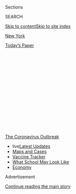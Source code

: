 <div id="app">

<div>

<div>

<div>

<div class="NYTAppHideMasthead css-1q2w90k e1suatyy0">

<div class="section css-ui9rw0 e1suatyy2">

<div class="css-eph4ug er09x8g0">

<div class="css-6n7j50">

</div>

<span class="css-1dv1kvn">Sections</span>

<div class="css-10488qs">

<span class="css-1dv1kvn">SEARCH</span>

</div>

[Skip to content](#site-content)[Skip to site index](#site-index)

</div>

<div id="masthead-section-label" class="css-1wr3we4 eaxe0e00">

[New
York](https://www.nytimes.com/section/nyregion)

</div>

<div class="css-10698na e1huz5gh0">

</div>

</div>

<div id="masthead-bar-one" class="section hasLinks css-15hmgas e1csuq9d3">

<div class="css-uqyvli e1csuq9d0">

</div>

<div class="css-1uqjmks e1csuq9d1">

</div>

<div class="css-9e9ivx">

[](https://myaccount.nytimes.com/auth/login?response_type=cookie&client_id=vi)

</div>

<div class="css-1bvtpon e1csuq9d2">

[Today’s
Paper](https://www.nytimes.com/section/todayspaper)

</div>

</div>

</div>

</div>

<div data-aria-hidden="false">

<div id="site-content" data-role="main">

<div>

<div class="css-1aor85t" style="opacity:0.000000001;z-index:-1;visibility:hidden">

<div class="css-1hqnpie">

<div class="css-epjblv">

<span class="css-17xtcya">[New
York](/section/nyregion)</span><span class="css-x15j1o">|</span><span class="css-fwqvlz">How
2 New York Schools Became Models for Coping in a
Pandemic</span>

</div>

<div class="css-k008qs">

<div class="css-1iwv8en">

<span class="css-18z7m18"></span>

<div>

</div>

</div>

<span class="css-1n6z4y">https://nyti.ms/3f9XstO</span>

<div class="css-1705lsu">

<div class="css-4xjgmj">

<div class="css-4skfbu" data-role="toolbar" data-aria-label="Social Media Share buttons, Save button, and Comments Panel with current comment count" data-testid="share-tools">

  - 
  - 
  - 
  - 
    
    <div class="css-6n7j50">
    
    </div>

  - 
  - 

</div>

</div>

</div>

</div>

</div>

</div>

<div id="NYT_TOP_BANNER_REGION" class="css-13pd83m">

<div>

<div id="styln-prism-menu-1592847958612" class="section interactive-content interactive-size-medium css-1edisqu">

<div class="css-17ih8de interactive-body">

<div id="scroll-container" class="css-1gj85ro">

[<span class="styln-title-wrap"><span class="css-1pje3qr">The
Coronavirus</span><span class="css-1pje3qr">
Outbreak</span></span>](https://www.nytimes.com/news-event/coronavirus?action=click&pgtype=Article&state=default&region=TOP_BANNER&context=storylines_menu)

  - <span class="css-kqxiym" data-emphasize="true">live</span>[Latest
    Updates](https://www.nytimes.com/2020/08/01/world/coronavirus-covid-19.html?action=click&pgtype=Article&state=default&region=TOP_BANNER&context=storylines_menu)
  - [Maps and
    Cases](https://www.nytimes.com/interactive/2020/us/coronavirus-us-cases.html?action=click&pgtype=Article&state=default&region=TOP_BANNER&context=storylines_menu)
  - [Vaccine
    Tracker](https://www.nytimes.com/interactive/2020/science/coronavirus-vaccine-tracker.html?action=click&pgtype=Article&state=default&region=TOP_BANNER&context=storylines_menu)
  - [What School May Look
    Like](https://www.nytimes.com/interactive/2020/07/29/us/schools-reopening-coronavirus.html?action=click&pgtype=Article&state=default&region=TOP_BANNER&context=storylines_menu)
  - [Economy](https://www.nytimes.com/live/2020/07/31/business/stock-market-today-coronavirus?action=click&pgtype=Article&state=default&region=TOP_BANNER&context=storylines_menu)

</div>

</div>

</div>

</div>

</div>

<div id="top-wrapper" class="css-1sy8kpn">

<div id="top-slug" class="css-l9onyx">

Advertisement

</div>

[Continue reading the main
story](#after-top)

<div class="ad top-wrapper" style="text-align:center;height:100%;display:block;min-height:250px">

<div id="top" class="place-ad" data-position="top" data-size-key="top">

</div>

</div>

<div id="after-top">

</div>

</div>

<div>

<div id="sponsor-wrapper" class="css-1hyfx7x">

<div id="sponsor-slug" class="css-19vbshk">

Supported by

</div>

[Continue reading the main
story](#after-sponsor)

<div id="sponsor" class="ad sponsor-wrapper" style="text-align:center;height:100%;display:block">

</div>

<div id="after-sponsor">

</div>

</div>

<div class="css-186x18t">

</div>

<div class="css-1vkm6nb ehdk2mb0">

# How 2 New York Schools Became Models for Coping in a Pandemic

</div>

Vulnerable children need creative solutions, educators say: “The entire
system has missed something if they don’t rethink what the fall semester
looks like.”

<div class="css-79elbk" data-testid="photoviewer-wrapper">

<div class="css-z3e15g" data-testid="photoviewer-wrapper-hidden">

</div>

<div class="css-1a48zt4 ehw59r15" data-testid="photoviewer-children">

![<span class="css-16f3y1r e13ogyst0" data-aria-hidden="true">Jessica
Nauiokas, principal of Mott Haven Academy in the Bronx, packed food to
distribute.</span><span class="css-cnj6d5 e1z0qqy90" itemprop="copyrightHolder"><span class="css-1ly73wi e1tej78p0">Credit...</span><span><span>Amr
Alfiky/The New York
Times</span></span></span>](https://static01.nyt.com/images/2020/07/22/nyregion/00nyvirus-remotelearning1/00nyvirus-remotelearning1-articleLarge.jpg?quality=75&auto=webp&disable=upscale)

</div>

</div>

<div class="css-18e8msd">

<div class="css-vp77d3 epjyd6m0">

<div class="css-hus3qt ey68jwv0" data-aria-hidden="true">

[![Eliza
Shapiro](https://static01.nyt.com/images/2018/12/28/multimedia/author-eliza-shapiro/author-eliza-shapiro-thumbLarge.png
"Eliza Shapiro")](https://www.nytimes.com/by/eliza-shapiro)

</div>

<div class="css-1baulvz">

By [<span class="css-1baulvz last-byline" itemprop="name">Eliza
Shapiro</span>](https://www.nytimes.com/by/eliza-shapiro)

</div>

</div>

  - July 31,
    2020

  - 
    
    <div class="css-4xjgmj">
    
    <div class="css-d8bdto" data-role="toolbar" data-aria-label="Social Media Share buttons, Save button, and Comments Panel with current comment count" data-testid="share-tools">
    
      - 
      - 
      - 
      - 
        
        <div class="css-6n7j50">
        
        </div>
    
      - 
      - 
    
    </div>
    
    </div>

</div>

</div>

<div class="section meteredContent css-1r7ky0e" name="articleBody" itemprop="articleBody">

<div class="css-1fanzo5 StoryBodyCompanionColumn">

<div class="css-53u6y8">

Around 3 a.m. one day this past spring, a math teacher at Mott Haven
Academy was stirred awake by the buzz of a text message. It was from a
student, who wrote that his mother had just died from the coronavirus.

The Bronx charter school, still in the process of switching to remote
learning, sprang into action. The child’s teachers huddled to plan both
for his grieving process and how to soothe his classmates, and the
school helped the family cover funeral costs.

Mott Haven Academy was unusually well prepared to confront a death in
the community — and to help its students weather the coronavirus —
because it was built to handle crises. Mott Haven, which has an
elementary and middle school, reserves most of its roughly 460 seats for
students in the child welfare system and uses an array of social
services to offer them much more than academics.

Now, schools around the nation that serve vulnerable children may have
little choice but to adopt the unconventional measures that those like
Mott Haven and Broome Street Academy, a charter high school in Manhattan
that serves about 300 similarly at-risk students, have used since the
pandemic hit.

</div>

</div>

<div class="css-1fanzo5 StoryBodyCompanionColumn">

<div class="css-53u6y8">

Doctors affiliated with the two New York schools mailed students
antidepressants or birth control pills, teachers added families who
could no longer pay bills to their personal cellphone plans, and
administrators gave cash grants to parents who had lost jobs.

All of this was in addition to [ensuring schoolwork was adapted for
remote
learning](https://www.nytimes.com/2020/03/29/nyregion/coronavirus-new-york-schools-remote-learning.html),
underscoring how the challenges facing schools in September include more
than just preparing English and math lessons, and instead encompass
every facet of a student’s life.

Millions of students in large cities and suburban districts will not
physically return to classrooms this fall, and New York’s 1.1 million
public school students will [likely attend school in person only a few
days a
week](https://www.nytimes.com/2020/07/08/nyregion/nyc-schools-reopening-plan.html).

Black, Hispanic and low-income children who have endured both
devastating health outcomes and serious economic devastation from the
virus need creative solutions when they cannot be in school, said Bill
Baccaglini, chief executive of the New York Foundling, the social
service agency that founded Mott Haven.

“I think the entire system has missed something if they don’t rethink
what the fall semester looks like,” he said.

</div>

</div>

<div class="css-1fanzo5 StoryBodyCompanionColumn">

<div class="css-53u6y8">

Mott Haven’s ties to the Foundling and Broome Street’s to the Door,
based in SoHo, give both schools connections to large, nonprofit social
service agencies that focus on at-risk
children.

<div id="NYT_MAIN_CONTENT_1_REGION" class="css-9tf9ac">

<div>

<div id="styln-covid-updates-world" class="section interactive-content interactive-size-medium css-1ftcdic">

<div class="css-17ih8de interactive-body">

<div id="styln-briefing-block" data-asset-id="QXJ0aWNsZTpueXQ6Ly9hcnRpY2xlLzhiMjRmNTQ0LWVhMmUtNTlmNC1hMDZiLTM0YWI3YTlmN2E4YQ==">

<div class="briefing-block-header-section">

# [Latest Updates: Global Coronavirus Outbreak](https://www.nytimes.com/2020/08/01/world/coronavirus-covid-19.html?action=click&pgtype=Article&state=default&region=MAIN_CONTENT_1&context=storylines_live_updates)

<div class="briefing-block-ts">

Updated 2020-08-02T06:58:18.835Z

</div>

</div>

  - [The U.S. reels as July cases more than double the total of any
    other
    month.](https://www.nytimes.com/2020/08/01/world/coronavirus-covid-19.html?action=click&pgtype=Article&state=default&region=MAIN_CONTENT_1&context=storylines_live_updates#link-34047410)
  - [Top U.S. officials work to break an impasse over the federal
    jobless
    benefit.](https://www.nytimes.com/2020/08/01/world/coronavirus-covid-19.html?action=click&pgtype=Article&state=default&region=MAIN_CONTENT_1&context=storylines_live_updates#link-780ec966)
  - [Its outbreak untamed, Melbourne goes into even greater
    lockdown.](https://www.nytimes.com/2020/08/01/world/coronavirus-covid-19.html?action=click&pgtype=Article&state=default&region=MAIN_CONTENT_1&context=storylines_live_updates#link-2bc8948)

<div class="briefing-block-footer">

<div class="briefing-block-footer-meta">

[See more
updates](https://www.nytimes.com/2020/08/01/world/coronavirus-covid-19.html?action=click&pgtype=Article&state=default&region=MAIN_CONTENT_1&context=storylines_live_updates)

</div>

<div class="briefing-block-briefinglinks">

<span>More live coverage:</span>
[Markets](https://www.nytimes.com/live/2020/07/31/business/stock-market-today-coronavirus?action=click&pgtype=Article&state=default&region=MAIN_CONTENT_1&context=storylines_live_updates)

</div>

</div>

</div>

</div>

</div>

</div>

</div>

The two schools offer a slew of services for tens of thousands of
children and families each year, including physical and mental health
care, legal assistance and help finding housing.

[Most public schools do not have those
resources](https://www.nytimes.com/2020/07/14/us/coronavirus-schools-fall.html)
or the ability to add new services, especially with the significant
budget cuts prompted by the coronavirus crisis.

But schools that serve predominantly low-income children, long tasked
with providing nonacademic help, will have little choice but to redouble
that work whenever a profoundly traumatized class of students reports
back to school.

Melissa Silberman, the principal of Broome Street, started thinking
about how to protect her students and their families weeks before
schools were shuttered.

</div>

</div>

<div class="css-79elbk" data-testid="photoviewer-wrapper">

<div class="css-z3e15g" data-testid="photoviewer-wrapper-hidden">

</div>

<div class="css-1a48zt4 ehw59r15" data-testid="photoviewer-children">

![<span class="css-16f3y1r e13ogyst0" data-aria-hidden="true">Melissa
Silberman, the principal of Broome Street Academy, said her students
were struggling with grief and
trauma.</span><span class="css-cnj6d5 e1z0qqy90" itemprop="copyrightHolder"><span class="css-1ly73wi e1tej78p0">Credit...</span><span>Amr
Alfiky/The New York
Times</span></span>](https://static01.nyt.com/images/2020/07/22/nyregion/00nyvirus-remotelearning3/00nyvirus-remotelearning3-articleLarge.jpg?quality=75&auto=webp&disable=upscale)

</div>

</div>

<div class="css-1fanzo5 StoryBodyCompanionColumn">

<div class="css-53u6y8">

“We have young people who have a high degree of trauma; even the very
act of shutting abruptly is traumatic for them since they see Broome
Street as a home,” she said. Many of Broome Street’s students came from
some of the worst-performing middle schools in the city.

</div>

</div>

<div class="css-1fanzo5 StoryBodyCompanionColumn">

<div class="css-53u6y8">

In March, teachers at the school showed students how to log on to their
online learning portal, had them save their social workers’ cellphone
numbers and created an email hotline for questions from families. Broome
Street distributed over 100 **** laptops for the many students who did
not have computers at home.

“Because we are a school built around a high degree of intervention, we
were able to pivot in a way that has just been shocking,” Ms. Silberman
said.

Still, Broome Street’s staff and students have continued to face
enormous challenges.

Shortly after protests against police brutality erupted in New York
City, a student reached out to the guidance staff, asking for an
emergency appointment. The teenager had recently lost a family member to
the coronavirus and had just left a protest where her brother was
pepper-sprayed by the police.

The school was able to schedule a remote therapy session quickly because
it has five social workers for its roughly 350 students.

In contrast, in 2018, the city’s traditional public schools [had an
average of one guidance
counselor](https://www.nydailynews.com/opinion/ny-oped-the-help-nyc-schoolkids-need-20200213-pii6zdvyebhhvoladadyacb2gi-story.html)
for roughly every 380 students, and one social worker for every 716
students, [according to a city Department of Education
report](https://infohub.nyced.org/docs/default-source/default-document-library/guidance-counselor-report-and-summary-feb-2019.pdf).

About a third of the students at Broome Street receive weekly counseling
— including a transgender teenager in a group home who has to use a pay
phone in a hallway for therapy sessions during the pandemic. Every
student at the school received a weekly wellness check-in via email in
the spring.

Aniyah Stoves, a recent graduate, relied on those meetings. Her stress
mounted after she lost a job she loved at the Guggenheim Museum when the
city shut down, and younger siblings running around the house made it
hard to focus on schoolwork. In the spring, she said, “I got overwhelmed
and felt like I was bearing too much.”

</div>

</div>

<div class="css-1fanzo5 StoryBodyCompanionColumn">

<div class="css-53u6y8">

Since 2014, Mayor Bill de Blasio has directed over 100 low-income
schools to add more social services. That started when the city’s
economy was booming, but he cut about $9 million for those so-called
community schools in the latest city budget. That move, activists say,
shows just how unprepared the city is to support its neediest children.

“You have this massive number of kids who will fall through the cracks
because the city didn’t coordinate services for them,” said Eric
Weingartner, the chief executive of the Door.

Mr. Weingartner said Broome Street was able to prevent calamity for its
students and families in the spring because it offered such a variety of
services.

“Whatever crisis kids are going through,” he said, “it’s never just one
thing.”

</div>

</div>

<div class="css-79elbk" data-testid="photoviewer-wrapper">

<div class="css-z3e15g" data-testid="photoviewer-wrapper-hidden">

</div>

<div class="css-1a48zt4 ehw59r15" data-testid="photoviewer-children">

<div class="css-1xdhyk6 erfvjey0">

<span class="css-1ly73wi e1tej78p0">Image</span>

<div class="css-zjzyr8">

<div data-testid="lazyimage-container" style="height:257.77777777777777px">

</div>

</div>

</div>

<span class="css-16f3y1r e13ogyst0" data-aria-hidden="true">Aniyah
Stoves said she came to rely on weekly check-ins with a school therapist
throughout New York’s
lockdown.</span><span class="css-cnj6d5 e1z0qqy90" itemprop="copyrightHolder"><span class="css-1ly73wi e1tej78p0">Credit...</span><span>Amr
Alfiky/The New York Times</span></span>

</div>

</div>

<div class="css-1fanzo5 StoryBodyCompanionColumn">

<div class="css-53u6y8">

That is why Jessica Nauiokas, Mott Haven’s principal, spent the first
few weeks of the lockdown figuring out how to get cash and food into the
homes of the school’s most vulnerable children, so that they could
eventually focus on their studies.

Jennifer Curet, a single mother of five who lives in the South Bronx,
said the school helped her manage some of the most difficult months of
her
life.

<div id="NYT_MAIN_CONTENT_3_REGION" class="css-9tf9ac">

<div>

<div id="styln-prism-freeform-1594220623585" class="section interactive-content interactive-size-medium css-1ftcdic">

<div class="css-17ih8de interactive-body">

<div id="prism-freeform-block-62021" class="css-19mumt8" data-role="complementary" data-storyline="The Coronavirus Outbreak" data-truncated="true" tabindex="0">

<div class="css-a8d9oz">

<div class="css-eb027h">

[](https://www.nytimes.com/news-event/coronavirus?action=click&pgtype=Article&state=default&region=MAIN_CONTENT_3&context=storylines_faq)

### The Coronavirus Outbreak ›

#### Frequently Asked Questions

Updated July 27, 2020

  - #### Should I refinance my mortgage?
    
      - [It could be a good
        idea,](https://www.nytimes.com/article/coronavirus-money-unemployment.html?action=click&pgtype=Article&state=default&region=MAIN_CONTENT_3&context=storylines_faq)
        because mortgage rates have [never been
        lower.](https://www.nytimes.com/2020/07/16/business/mortgage-rates-below-3-percent.html?action=click&pgtype=Article&state=default&region=MAIN_CONTENT_3&context=storylines_faq)
        Refinancing requests have pushed mortgage applications to some
        of the highest levels since 2008, so be prepared to get in line.
        But defaults are also up, so if you’re thinking about buying a
        home, be aware that some lenders have tightened their standards.

  - #### What is school going to look like in September?
    
      - It is unlikely that many schools will return to a normal
        schedule this fall, requiring the grind of [online
        learning](https://www.nytimes.com/2020/06/05/us/coronavirus-education-lost-learning.html?action=click&pgtype=Article&state=default&region=MAIN_CONTENT_3&context=storylines_faq),
        [makeshift child
        care](https://www.nytimes.com/2020/05/29/us/coronavirus-child-care-centers.html?action=click&pgtype=Article&state=default&region=MAIN_CONTENT_3&context=storylines_faq)
        and [stunted
        workdays](https://www.nytimes.com/2020/06/03/business/economy/coronavirus-working-women.html?action=click&pgtype=Article&state=default&region=MAIN_CONTENT_3&context=storylines_faq)
        to continue. California’s two largest public school districts —
        Los Angeles and San Diego — said on July 13, that [instruction
        will be remote-only in the
        fall](https://www.nytimes.com/2020/07/13/us/lausd-san-diego-school-reopening.html?action=click&pgtype=Article&state=default&region=MAIN_CONTENT_3&context=storylines_faq),
        citing concerns that surging coronavirus infections in their
        areas pose too dire a risk for students and teachers. Together,
        the two districts enroll some 825,000 students. They are the
        largest in the country so far to abandon plans for even a
        partial physical return to classrooms when they reopen in
        August. For other districts, the solution won’t be an
        all-or-nothing approach. [Many
        systems](https://bioethics.jhu.edu/research-and-outreach/projects/eschool-initiative/school-policy-tracker/),
        including the nation’s largest, New York City, are devising
        [hybrid
        plans](https://www.nytimes.com/2020/06/26/us/coronavirus-schools-reopen-fall.html?action=click&pgtype=Article&state=default&region=MAIN_CONTENT_3&context=storylines_faq)
        that involve spending some days in classrooms and other days
        online. There’s no national policy on this yet, so check with
        your municipal school system regularly to see what is happening
        in your community.

  - #### Is the coronavirus airborne?
    
      - The coronavirus [can stay aloft for hours in tiny droplets in
        stagnant
        air](https://www.nytimes.com/2020/07/04/health/239-experts-with-one-big-claim-the-coronavirus-is-airborne.html?action=click&pgtype=Article&state=default&region=MAIN_CONTENT_3&context=storylines_faq),
        infecting people as they inhale, mounting scientific evidence
        suggests. This risk is highest in crowded indoor spaces with
        poor ventilation, and may help explain super-spreading events
        reported in meatpacking plants, churches and restaurants. [It’s
        unclear how often the virus is
        spread](https://www.nytimes.com/2020/07/06/health/coronavirus-airborne-aerosols.html?action=click&pgtype=Article&state=default&region=MAIN_CONTENT_3&context=storylines_faq)
        via these tiny droplets, or aerosols, compared with larger
        droplets that are expelled when a sick person coughs or sneezes,
        or transmitted through contact with contaminated surfaces, said
        Linsey Marr, an aerosol expert at Virginia Tech. Aerosols are
        released even when a person without symptoms exhales, talks or
        sings, according to Dr. Marr and more than 200 other experts,
        who [have outlined the evidence in an open letter to the World
        Health
        Organization](https://academic.oup.com/cid/article/doi/10.1093/cid/ciaa939/5867798).

  - #### What are the symptoms of coronavirus?
    
      - Common symptoms [include fever, a dry cough, fatigue and
        difficulty breathing or shortness of
        breath.](https://www.nytimes.com/article/symptoms-coronavirus.html?action=click&pgtype=Article&state=default&region=MAIN_CONTENT_3&context=storylines_faq)
        Some of these symptoms overlap with those of the flu, making
        detection difficult, but runny noses and stuffy sinuses are less
        common. [The C.D.C. has
        also](https://www.nytimes.com/2020/04/27/health/coronavirus-symptoms-cdc.html?action=click&pgtype=Article&state=default&region=MAIN_CONTENT_3&context=storylines_faq)
        added chills, muscle pain, sore throat, headache and a new loss
        of the sense of taste or smell as symptoms to look out for. Most
        people fall ill five to seven days after exposure, but symptoms
        may appear in as few as two days or as many as 14 days.

  - #### Does asymptomatic transmission of Covid-19 happen?
    
      - So far, the evidence seems to show it does. A widely cited
        [paper](https://www.nature.com/articles/s41591-020-0869-5)
        published in April suggests that people are most infectious
        about two days before the onset of coronavirus symptoms and
        estimated that 44 percent of new infections were a result of
        transmission from people who were not yet showing symptoms.
        Recently, a top expert at the World Health Organization stated
        that transmission of the coronavirus by people who did not have
        symptoms was “very rare,” [but she later walked back that
        statement.](https://www.nytimes.com/2020/06/09/world/coronavirus-updates.html?action=click&pgtype=Article&state=default&region=MAIN_CONTENT_3&context=storylines_faq#link-1f302e21)

<div id="styln-survey-component-62021" class="styln-survey-component" data-surveyname="faq" data-surveystoryline="coronavirus">

</div>

</div>

<div class="css-6mllg9">

</div>

<div class="css-pmm6ed">

<span class="css-5gimkt"></span>

</div>

</div>

</div>

</div>

</div>

</div>

</div>

“There were a lot of times I wanted to give up because it was too much
for me,” Ms. Curet said. Had it not been for Mott Haven, “I probably
wouldn’t have home-schooled. I probably would have skipped it.”

</div>

</div>

<div class="css-1fanzo5 StoryBodyCompanionColumn">

<div class="css-53u6y8">

A social worker helped make school schedules for her four children who
attend Mott Haven, which she then pasted on the walls of her apartment.
Ms. Curet said she received multiple Amazon packages a week filled with
crayons, construction paper and other supplies to keep her children
busy, and had frequent calls with the guidance counselor to talk about
her own anxiety and how to decompress.

“Every day was like Christmas,” she said.

Ms. Nauiokas said dozens of single parents needed help with grocery
shopping, so school staff started making supermarket runs for those
families.

One family that was not eligible for governmental help because of its
immigration status had to close its small hair salon after the virus
hit. The school gave the family a cash grant for rent and sent gift
cards.

Ms. Nauiokas said the trauma and disruption of the pandemic had created
an opportunity to improve public schools drastically for students who
needed them to be their anchor. “It would be a shame if we went back to
the same status-quo system that was underserving kids of color,” she
said.

The Door, which houses Broome Street Academy and provides services for
its students and roughly 11,000 other children each year, also saw its
clients’ lives begin to unravel, and rushed to adapt.

The organization took over part of a Midtown Manhattan hotel and
transformed it into an isolation unit for homeless children with the
coronavirus, complete with youth counselors and medical staff. The
Door’s medical team has sent scores of uninsured teenagers medicine,
eyeglasses and H.I.V. tests. A team of lawyers who handle immigration
cases met with teenagers in parks so they could sign legal documents
while maintaining social distance.

But there was still so much adults could not do for the children they
serve.

Mr. Baccaglini of the Foundling said he sometimes struggled to sleep,
thinking about children in unstable homes who could no longer rely on
their school buildings as safe zones.

</div>

</div>

<div class="css-1fanzo5 StoryBodyCompanionColumn">

<div class="css-53u6y8">

“Are we worried that abuse and neglect is higher? Without a doubt,” he
said. “It’s the thing that keeps me up at night. I know what I know, but
what I don’t know is what’s going to hurt.”

Mr. Baccaglini said that the Foundling would pay for tutoring for Mott
Haven’s eighth-grade graduates throughout their high school careers
elsewhere, and that it was mulling other ways to help.

Jardy Santana, a fourth-grade teacher at Mott Haven, said her
experiences teaching during the pandemic so far had left little doubt
that she would need to take a drastically different approach in
September.

</div>

</div>

<div class="css-79elbk" data-testid="photoviewer-wrapper">

<div class="css-z3e15g" data-testid="photoviewer-wrapper-hidden">

</div>

<div class="css-1a48zt4 ehw59r15" data-testid="photoviewer-children">

<div class="css-1xdhyk6 erfvjey0">

<span class="css-1ly73wi e1tej78p0">Image</span>

<div class="css-zjzyr8">

<div data-testid="lazyimage-container" style="height:257.77777777777777px">

</div>

</div>

</div>

<span class="css-16f3y1r e13ogyst0" data-aria-hidden="true">Jardy
Santana, a teacher at Mott Haven Academy, said of her approach to
working with students this fall, “Heart first, and we can work on the
mind
later.”</span><span class="css-cnj6d5 e1z0qqy90" itemprop="copyrightHolder"><span class="css-1ly73wi e1tej78p0">Credit...</span><span>Amr
Alfiky/The New York Times</span></span>

</div>

</div>

<div class="css-1fanzo5 StoryBodyCompanionColumn">

<div class="css-53u6y8">

Ms. Santana said she spent months trying to keep track of one student
who would for weeks cheerfully respond to calls, only to disappear for
days. And every morning in the spring, Ms. Santana retaught the day’s
lesson by phone with one student who did not have internet access.

Ms. Santana said she had received countless text messages from families,
all with a similar plea: “I need help” — with home-schooling, with food
and money, with anxiety and grief.

“Our students have faced losses of family members. I can’t imagine just
jumping into the school year and saying, ‘Let’s open up this book and
get started,’” Ms. Santana said. “There has to be a place and a time
where we process this together, how it has impacted us, how we have
changed.”

</div>

</div>

<div>

</div>

</div>

<div>

</div>

<div>

</div>

<div>

</div>

<div>

<div id="bottom-wrapper" class="css-1ede5it">

<div id="bottom-slug" class="css-l9onyx">

Advertisement

</div>

[Continue reading the main
story](#after-bottom)

<div id="bottom" class="ad bottom-wrapper" style="text-align:center;height:100%;display:block;min-height:90px">

</div>

<div id="after-bottom">

</div>

</div>

</div>

</div>

</div>

## Site Index

<div>

</div>

## Site Information Navigation

  - [© <span>2020</span> <span>The New York Times
    Company</span>](https://help.nytimes.com/hc/en-us/articles/115014792127-Copyright-notice)

<!-- end list -->

  - [NYTCo](https://www.nytco.com/)
  - [Contact
    Us](https://help.nytimes.com/hc/en-us/articles/115015385887-Contact-Us)
  - [Work with us](https://www.nytco.com/careers/)
  - [Advertise](https://nytmediakit.com/)
  - [T Brand Studio](http://www.tbrandstudio.com/)
  - [Your Ad
    Choices](https://www.nytimes.com/privacy/cookie-policy#how-do-i-manage-trackers)
  - [Privacy](https://www.nytimes.com/privacy)
  - [Terms of
    Service](https://help.nytimes.com/hc/en-us/articles/115014893428-Terms-of-service)
  - [Terms of
    Sale](https://help.nytimes.com/hc/en-us/articles/115014893968-Terms-of-sale)
  - [Site
    Map](https://spiderbites.nytimes.com)
  - [Help](https://help.nytimes.com/hc/en-us)
  - [Subscriptions](https://www.nytimes.com/subscription?campaignId=37WXW)

</div>

</div>

</div>

</div>
